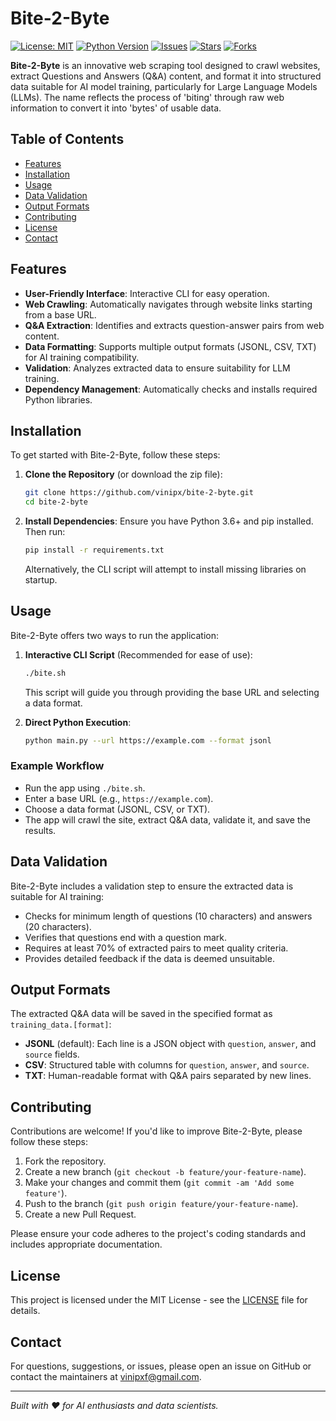 # Bite-2-Byte

[![License: MIT](https://img.shields.io/badge/License-MIT-yellow.svg)](https://opensource.org/licenses/MIT)
[![Python Version](https://img.shields.io/badge/python-3.6%2B%20%7C%203.12.1-blue)](https://www.python.org/downloads/)
[![Issues](https://img.shields.io/github/issues/vinipx/bite-2-byte)](https://github.com/vinipx/bite-2-byte/issues)
[![Stars](https://img.shields.io/github/stars/vinipx/bite-2-byte)](https://github.com/vinipx/bite-2-byte/stargazers)
[![Forks](https://img.shields.io/github/forks/vinipx/bite-2-byte)](https://github.com/vinipx/bite-2-byte/network/members)

**Bite-2-Byte** is an innovative web scraping tool designed to crawl websites, extract Questions and Answers (Q&A) content, and format it into structured data suitable for AI model training, particularly for Large Language Models (LLMs). The name reflects the process of 'biting' through raw web information to convert it into 'bytes' of usable data.

## Table of Contents
- [Features](#features)
- [Installation](#installation)
- [Usage](#usage)
- [Data Validation](#data-validation)
- [Output Formats](#output-formats)
- [Contributing](#contributing)
- [License](#license)
- [Contact](#contact)

## Features

- **User-Friendly Interface**: Interactive CLI for easy operation.
- **Web Crawling**: Automatically navigates through website links starting from a base URL.
- **Q&A Extraction**: Identifies and extracts question-answer pairs from web content.
- **Data Formatting**: Supports multiple output formats (JSONL, CSV, TXT) for AI training compatibility.
- **Validation**: Analyzes extracted data to ensure suitability for LLM training.
- **Dependency Management**: Automatically checks and installs required Python libraries.

## Installation

To get started with Bite-2-Byte, follow these steps:

1. **Clone the Repository** (or download the zip file):
   ```bash
   git clone https://github.com/vinipx/bite-2-byte.git
   cd bite-2-byte
   ```
2. **Install Dependencies**:
   Ensure you have Python 3.6+ and pip installed. Then run:
   ```bash
   pip install -r requirements.txt
   ```
   Alternatively, the CLI script will attempt to install missing libraries on startup.

## Usage

Bite-2-Byte offers two ways to run the application:

1. **Interactive CLI Script** (Recommended for ease of use):
   ```bash
   ./bite.sh
   ```
   This script will guide you through providing the base URL and selecting a data format.

2. **Direct Python Execution**:
   ```bash
   python main.py --url https://example.com --format jsonl
   ```

### Example Workflow
- Run the app using `./bite.sh`.
- Enter a base URL (e.g., `https://example.com`).
- Choose a data format (JSONL, CSV, or TXT).
- The app will crawl the site, extract Q&A data, validate it, and save the results.

## Data Validation

Bite-2-Byte includes a validation step to ensure the extracted data is suitable for AI training:
- Checks for minimum length of questions (10 characters) and answers (20 characters).
- Verifies that questions end with a question mark.
- Requires at least 70% of extracted pairs to meet quality criteria.
- Provides detailed feedback if the data is deemed unsuitable.

## Output Formats

The extracted Q&A data will be saved in the specified format as `training_data.[format]`:
- **JSONL** (default): Each line is a JSON object with `question`, `answer`, and `source` fields.
- **CSV**: Structured table with columns for `question`, `answer`, and `source`.
- **TXT**: Human-readable format with Q&A pairs separated by new lines.

## Contributing

Contributions are welcome! If you'd like to improve Bite-2-Byte, please follow these steps:
1. Fork the repository.
2. Create a new branch (`git checkout -b feature/your-feature-name`).
3. Make your changes and commit them (`git commit -am 'Add some feature'`).
4. Push to the branch (`git push origin feature/your-feature-name`).
5. Create a new Pull Request.

Please ensure your code adheres to the project's coding standards and includes appropriate documentation.

## License

This project is licensed under the MIT License - see the [LICENSE](LICENSE) file for details.

## Contact

For questions, suggestions, or issues, please open an issue on GitHub or contact the maintainers at [vinipxf@gmail.com](mailto:vinipxf@gmail.com).

---

*Built with ❤️ for AI enthusiasts and data scientists.*
